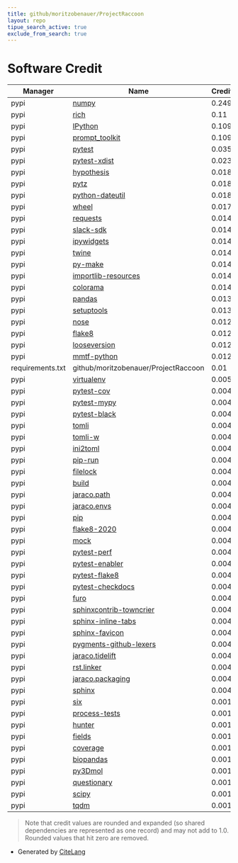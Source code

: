 ```yaml
---
title: github/moritzobenauer/ProjectRaccoon
layout: repo
tipue_search_active: true
exclude_from_search: true
---
```

# Software Credit

|Manager|Name|Credit|
|-------|----|------|
|pypi|[numpy](https://www.numpy.org)|0.249|
|pypi|[rich](https://github.com/willmcgugan/rich)|0.11|
|pypi|[IPython](https://pypi.org/project/IPython)|0.109|
|pypi|[prompt_toolkit](https://pypi.org/project/prompt_toolkit)|0.109|
|pypi|[pytest](https://docs.pytest.org/en/latest/)|0.035|
|pypi|[pytest-xdist](https://pypi.org/project/pytest-xdist)|0.023|
|pypi|[hypothesis](https://pypi.org/project/hypothesis)|0.018|
|pypi|[pytz](https://pypi.org/project/pytz)|0.018|
|pypi|[python-dateutil](https://pypi.org/project/python-dateutil)|0.018|
|pypi|[wheel](https://pypi.org/project/wheel)|0.017|
|pypi|[requests](https://pypi.org/project/requests)|0.014|
|pypi|[slack-sdk](https://pypi.org/project/slack-sdk)|0.014|
|pypi|[ipywidgets](https://pypi.org/project/ipywidgets)|0.014|
|pypi|[twine](https://pypi.org/project/twine)|0.014|
|pypi|[py-make](https://pypi.org/project/py-make)|0.014|
|pypi|[importlib-resources](https://pypi.org/project/importlib-resources)|0.014|
|pypi|[colorama](https://pypi.org/project/colorama)|0.014|
|pypi|[pandas](https://pandas.pydata.org)|0.013|
|pypi|[setuptools](https://github.com/pypa/setuptools)|0.013|
|pypi|[nose](http://readthedocs.org/docs/nose/)|0.012|
|pypi|[flake8](https://github.com/pycqa/flake8)|0.012|
|pypi|[looseversion](https://pypi.org/project/looseversion)|0.012|
|pypi|[mmtf-python](https://pypi.org/project/mmtf-python)|0.012|
|requirements.txt|github/moritzobenauer/ProjectRaccoon|0.01|
|pypi|[virtualenv](https://pypi.org/project/virtualenv)|0.005|
|pypi|[pytest-cov](https://github.com/pytest-dev/pytest-cov)|0.004|
|pypi|[pytest-mypy](https://pypi.org/project/pytest-mypy)|0.004|
|pypi|[pytest-black](https://pypi.org/project/pytest-black)|0.004|
|pypi|[tomli](https://pypi.org/project/tomli)|0.004|
|pypi|[tomli-w](https://pypi.org/project/tomli-w)|0.004|
|pypi|[ini2toml](https://pypi.org/project/ini2toml)|0.004|
|pypi|[pip-run](https://pypi.org/project/pip-run)|0.004|
|pypi|[filelock](https://pypi.org/project/filelock)|0.004|
|pypi|[build](https://pypi.org/project/build)|0.004|
|pypi|[jaraco.path](https://pypi.org/project/jaraco.path)|0.004|
|pypi|[jaraco.envs](https://pypi.org/project/jaraco.envs)|0.004|
|pypi|[pip](https://pypi.org/project/pip)|0.004|
|pypi|[flake8-2020](https://pypi.org/project/flake8-2020)|0.004|
|pypi|[mock](https://pypi.org/project/mock)|0.004|
|pypi|[pytest-perf](https://pypi.org/project/pytest-perf)|0.004|
|pypi|[pytest-enabler](https://pypi.org/project/pytest-enabler)|0.004|
|pypi|[pytest-flake8](https://pypi.org/project/pytest-flake8)|0.004|
|pypi|[pytest-checkdocs](https://pypi.org/project/pytest-checkdocs)|0.004|
|pypi|[furo](https://pypi.org/project/furo)|0.004|
|pypi|[sphinxcontrib-towncrier](https://pypi.org/project/sphinxcontrib-towncrier)|0.004|
|pypi|[sphinx-inline-tabs](https://pypi.org/project/sphinx-inline-tabs)|0.004|
|pypi|[sphinx-favicon](https://pypi.org/project/sphinx-favicon)|0.004|
|pypi|[pygments-github-lexers](https://pypi.org/project/pygments-github-lexers)|0.004|
|pypi|[jaraco.tidelift](https://pypi.org/project/jaraco.tidelift)|0.004|
|pypi|[rst.linker](https://pypi.org/project/rst.linker)|0.004|
|pypi|[jaraco.packaging](https://pypi.org/project/jaraco.packaging)|0.004|
|pypi|[sphinx](https://pypi.org/project/sphinx)|0.004|
|pypi|[six](https://pypi.org/project/six)|0.001|
|pypi|[process-tests](https://pypi.org/project/process-tests)|0.001|
|pypi|[hunter](https://pypi.org/project/hunter)|0.001|
|pypi|[fields](https://pypi.org/project/fields)|0.001|
|pypi|[coverage](https://pypi.org/project/coverage)|0.001|
|pypi|[biopandas](https://github.com/rasbt/biopandas)|0.001|
|pypi|[py3Dmol](https://3dmol.org)|0.001|
|pypi|[questionary](https://github.com/tmbo/questionary)|0.001|
|pypi|[scipy](https://www.scipy.org)|0.001|
|pypi|[tqdm](https://tqdm.github.io)|0.001|


> Note that credit values are rounded and expanded (so shared dependencies are represented as one record) and may not add to 1.0. Rounded values that hit zero are removed.


- Generated by [CiteLang](https://github.com/vsoch/citelang)
